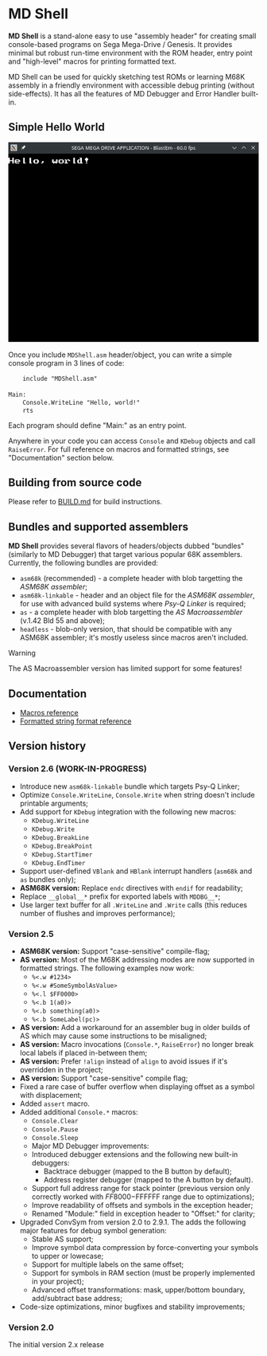 
# MD Shell

**MD Shell** is a stand-alone easy to use "assembly header" for creating small console-based programs on Sega Mega-Drive / Genesis. It provides minimal but robust run-time environment with the ROM header, entry point and "high-level" macros for printing formatted text.

MD Shell can be used for quickly sketching test ROMs or learning M68K assembly in a friendly environment with accessible debug printing (without side-effects). It has all the features of MD Debugger and Error Handler built-in.

## Simple Hello World

![Hello world](docs/.images/mdshell-hello-world.png)

Once you include `MDShell.asm` header/object, you can write a simple console program in 3 lines of code:

```
	include "MDShell.asm"

Main:
	Console.WriteLine "Hello, world!"
	rts
```

Each program should define "Main:" as an entry point.

Anywhere in your code you can access `Console` and `KDebug` objects and call `RaiseError`. For full reference on macros and formatted strings, see "Documentation" section below.

## Building from source code

Please refer to [BUILD.md](BUILD.md) for build instructions.

## Bundles and supported assemblers

**MD Shell** provides several flavors of headers/objects dubbed "bundles" (similarly to MD Debugger) that target various popular 68K assemblers. Currently, the following bundles are provided:

* `asm68k` (recommended) - a complete header with blob targetting the _ASM68K assembler_;
* `asm68k-linkable` - header and an object file for the _ASM68K assembler_, for use with advanced build systems where _Psy-Q Linker_ is required;
* `as` - a complete header with blob targetting the _AS Macroassembler_ (v.1.42 Bld 55 and above);
* `headless` - blob-only version, that should be compatible with any ASM68K assembler; it's mostly useless since macros aren't included.

> [!WARNING]
>
> The AS Macroassembler version has limited support for some features!

## Documentation

- [Macros reference](docs/Macros_reference.md)
- [Formatted string format reference](docs/Formatted_strings.md)

## Version history

### Version 2.6 (WORK-IN-PROGRESS)

- Introduce new `asm68k-linkable` bundle which targets Psy-Q Linker;
- Optimize `Console.WriteLine`, `Console.Write` when string doesn't include printable arguments;
- Add support for `KDebug` integration with the following new macros:
  - `KDebug.WriteLine`
  - `KDebug.Write`
  - `KDebug.BreakLine`
  - `KDebug.BreakPoint`
  - `KDebug.StartTimer`
  - `KDebug.EndTimer`
- Support user-defined `VBlank` and `HBlank` interrupt handlers (`asm68k` and `as` bundles only);
- **ASM68K version:** Replace `endc` directives with `endif` for readability;
- Replace `__global__*` prefix for exported labels with `MDDBG__*`;
- Use larger text buffer for all `.WriteLine` and `.Write` calls (this reduces number of flushes and improves performance);

### Version 2.5

- **ASM68K version:** Support "case-sensitive" compile-flag;
- **AS version:** Most of the M68K addressing modes are now supported in formatted strings. The following examples now work:
  - `%<.w #1234>`
  - `%<.w #SomeSymbolAsValue>`
  - `%<.l $FF0000>`
  - `%<.b 1(a0)>`
  - `%<.b something(a0)>`
  - `%<.b SomeLabel(pc)>`
- **AS version:** Add a workaround for an assembler bug in older builds of AS which may cause some instructions to be misaligned;
- **AS version:** Macro invocations (`Console.*`, `RaiseError`) no longer break local labels if placed in-between them;
- **AS version:** Prefer `!align` instead of `align` to avoid issues if it's overridden in the project;
- **AS version:** Support "case-sensitive" compile flag;
- Fixed a rare case of buffer overflow when displaying offset as a symbol with displacement;
- Added `assert` macro.
- Added additional `Console.*` macros:
  - `Console.Clear`
  - `Console.Pause`
  - `Console.Sleep`
  - Major MD Debugger improvements:
  - Introduced debugger extensions and the following new built-in debuggers:
    - Backtrace debugger (mapped to the B button by default);
    - Address register debugger (mapped to the A button by default).
  - Support full address range for stack pointer (previous version only correctly worked with $FF8000-$FFFFFF range due to optimizations);
  - Improve readability of offsets and symbols in the exception header;
  - Renamed "Module:" field in exception header to "Offset:" for clarity;
- Upgraded ConvSym from version 2.0 to 2.9.1. The adds the following major features for debug symbol generation:
  - Stable AS support;
  - Improve symbol data compression by force-converting your symbols to upper or lowecase;
  - Support for multiple labels on the same offset;
  - Support for symbols in RAM section (must be properly implemented in your project);
  - Advanced offset transformations: mask, upper/bottom boundary, add/subtract base address;
- Code-size optimizations, minor bugfixes and stability improvements;

### Version 2.0

The initial version 2.x release
